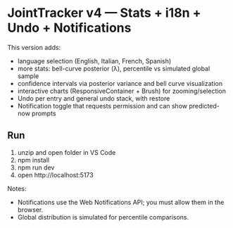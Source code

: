 # JointTracker v4 — Stats + i18n + Undo + Notifications

This version adds:
- language selection (English, Italian, French, Spanish)
- more stats: bell-curve posterior (λ), percentile vs simulated global sample
- confidence intervals via posterior variance and bell curve visualization
- interactive charts (ResponsiveContainer + Brush) for zooming/selection
- Undo per entry and general undo stack, with restore
- Notification toggle that requests permission and can show predicted-now prompts

## Run
1. unzip and open folder in VS Code
2. npm install
3. npm run dev
4. open http://localhost:5173

Notes:
- Notifications use the Web Notifications API; you must allow them in the browser.
- Global distribution is simulated for percentile comparisons.
